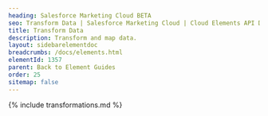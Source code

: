 ```yaml
---
heading: Salesforce Marketing Cloud BETA
seo: Transform Data | Salesforce Marketing Cloud | Cloud Elements API Docs
title: Transform Data
description: Transform and map data.
layout: sidebarelementdoc
breadcrumbs: /docs/elements.html
elementId: 1357
parent: Back to Element Guides
order: 25
sitemap: false
---
```


{% include transformations.md %}

